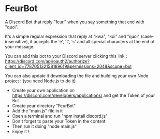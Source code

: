 # FeurBot
A Discord Bot that reply "feur." when you say something that end with "quoi".

It's a simple regular expression that reply at "kwa", "koi" and "quoi" (case-insensitive), it accepts the 'e', 't', 's' and all special characters at the end of your message. 

You can add this bot to your Discord server clicking this link :
https://discord.com/api/oauth2/authorize?client_id=778705132158189619&permissions=2048&scope=bot

You can also update it downloading the file and building your own Node project :
(you need Node.js to do it)

- Create your own application on https://discord.com/developers/applications/ and get the Token of your Bot
- Create your directory "FeurBot"
- Add the "main.js" file in it
- Open a terminal and run "npm install discord.js"
- Don't forget to paste your Token in the contant
- Then run it doing "node main.js"
- Enjoy it !
